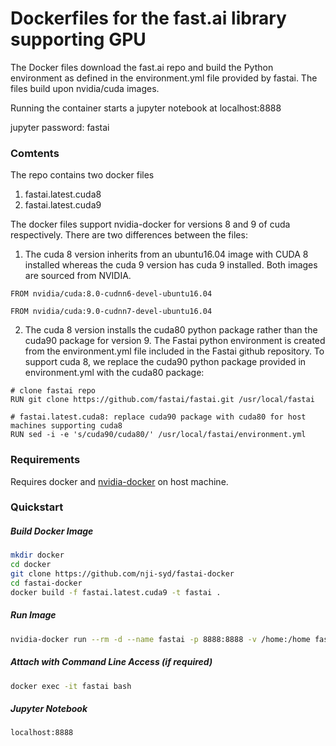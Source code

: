 # Dockerfiles for the fast.ai library supporting GPU
The Docker files download the fast.ai repo and build the Python environment as defined in the environment.yml file provided by fastai. 
The files build upon nvidia/cuda images. 

Running the container starts a jupyter notebook at localhost:8888

jupyter password: fastai

### Comtents

The repo contains two docker files 

 1. fastai.latest.cuda8
 2. fastai.latest.cuda9

The docker files support nvidia-docker for versions 8 and 9 of cuda respectively. There are two differences between the files:

 1. The cuda 8 version inherits from an ubuntu16.04 image with CUDA 8 installed whereas the cuda 9 version has cuda 9 installed. Both images are sourced from NVIDIA.
```
FROM nvidia/cuda:8.0-cudnn6-devel-ubuntu16.04
```
```
FROM nvidia/cuda:9.0-cudnn7-devel-ubuntu16.04
```

 2. The cuda 8 version installs the cuda80 python package rather than the cuda90 package for version 9. The Fastai python environment is created from the environment.yml file included in the Fastai github repository. To support cuda 8, we replace the cuda90 python package provided in environment.yml with the cuda80 package:

```
# clone fastai repo
RUN git clone https://github.com/fastai/fastai.git /usr/local/fastai

# fastai.latest.cuda8: replace cuda90 package with cuda80 for host machines supporting cuda8
RUN sed -i -e 's/cuda90/cuda80/' /usr/local/fastai/environment.yml
```

### Requirements
Requires docker and [nvidia-docker](https://github.com/NVIDIA/nvidia-docker) on host machine.
### Quickstart

##### Build Docker Image
```sh
mkdir docker
cd docker
git clone https://github.com/nji-syd/fastai-docker
cd fastai-docker
docker build -f fastai.latest.cuda9 -t fastai .
```
##### Run Image
```sh
nvidia-docker run --rm -d --name fastai -p 8888:8888 -v /home:/home fastai
```

##### Attach with Command Line Access (if required)
```sh
docker exec -it fastai bash
```
##### Jupyter Notebook
```sh
localhost:8888
```

